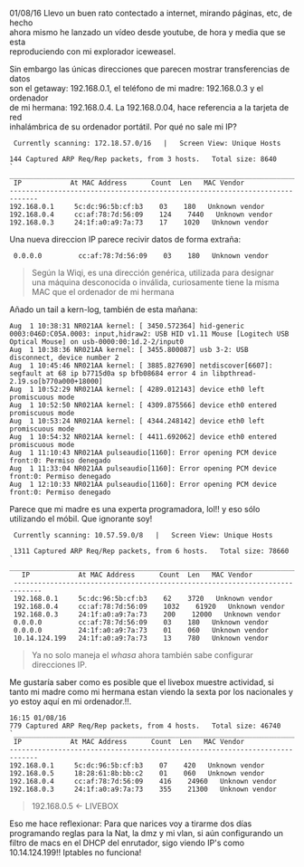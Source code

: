 01/08/16
Llevo un buen rato contectado a internet, mirando páginas, etc, de hecho  
ahora mismo he lanzado un vídeo desde youtube, de hora y media que se esta  
reproduciendo con mi explorador iceweasel.  

Sin embargo las únicas direcciones que parecen mostrar transferencias de datos  
son el getaway: 192.168.0.1, el teléfono de mi madre: 192.168.0.3 y el ordenador   
de mi hermana: 192.168.0.4. La 192.168.0.04, hace referencia a la tarjeta de red  
inhalámbrica de su ordenador portátil. Por qué no sale mi IP?  


  ~~~  
   Currently scanning: 172.18.57.0/16   |   Screen View: Unique Hosts

 144 Captured ARP Req/Rep packets, from 3 hosts.   Total size: 8640
` _____________________________________________________________________________`
   IP            At MAC Address      Count  Len   MAC Vendor
 -----------------------------------------------------------------------------
 192.168.0.1     5c:dc:96:5b:cf:b3    03    180   Unknown vendor
 192.168.0.4     cc:af:78:7d:56:09    124    7440   Unknown vendor
 192.168.0.3     24:1f:a0:a9:7a:73    17    1020   Unknown vendor

  ~~~  
Una nueva direccion IP parece recivir datos de forma extraña:
  ~~~  
   0.0.0.0         cc:af:78:7d:56:09    03    180   Unknown vendor  
  ~~~  
> Según la Wiqi, es una dirección genérica, utilizada para designar  
> una máquina desconocida o inválida, curiosamente tiene la misma  
> MAC que el ordenador de mi hermana  

Añado un tail a kern-log, también de esta mañana:  
  ~~~
Aug  1 10:38:31 NR021AA kernel: [ 3450.572364] hid-generic 0003:046D:C05A.0003: input,hidraw2: USB HID v1.11 Mouse [Logitech USB Optical Mouse] on usb-0000:00:1d.2-2/input0  
Aug  1 10:38:36 NR021AA kernel: [ 3455.800087] usb 3-2: USB disconnect, device number 2  
Aug  1 10:45:46 NR021AA kernel: [ 3885.827690] netdiscover[6607]: segfault at 68 ip b7715d0a sp bfb08684 error 4 in libpthread-2.19.so[b770a000+18000]  
Aug  1 10:52:29 NR021AA kernel: [ 4289.012143] device eth0 left promiscuous mode  
Aug  1 10:52:50 NR021AA kernel: [ 4309.875566] device eth0 entered promiscuous mode  
Aug  1 10:53:24 NR021AA kernel: [ 4344.248142] device eth0 left promiscuous mode  
Aug  1 10:54:32 NR021AA kernel: [ 4411.692062] device eth0 entered promiscuous mode  
Aug  1 11:10:43 NR021AA pulseaudio[1160]: Error opening PCM device front:0: Permiso denegado  
Aug  1 11:33:04 NR021AA pulseaudio[1160]: Error opening PCM device front:0: Permiso denegado  
Aug  1 12:10:33 NR021AA pulseaudio[1160]: Error opening PCM device front:0: Permiso denegado  
  ~~~  
Parece que mi madre es una experta programadora, lol!! y eso sólo utilizando 
el móbil. Que ignorante soy!  

  ~~~  
   Currently scanning: 10.57.59.0/8   |   Screen View: Unique Hosts
  
   1311 Captured ARP Req/Rep packets, from 6 hosts.   Total size: 78660
  ` _____________________________________________________________________________`
     IP            At MAC Address      Count  Len   MAC Vendor
   -----------------------------------------------------------------------------
   192.168.0.1     5c:dc:96:5b:cf:b3    62    3720   Unknown vendor
   192.168.0.4     cc:af:78:7d:56:09    1032    61920   Unknown vendor
   192.168.0.3     24:1f:a0:a9:7a:73    200    12000   Unknown vendor
   0.0.0.0         cc:af:78:7d:56:09    03    180   Unknown vendor
   0.0.0.0         24:1f:a0:a9:7a:73    01    060   Unknown vendor
   10.14.124.199   24:1f:a0:a9:7a:73    13    780   Unknown vendor  
  ~~~  


> Ya no solo maneja el _whasa_ ahora también sabe configurar direcciones IP.

Me gustaría saber como es posible que el livebox muestre actividad, si tanto
mi madre como mi hermana estan viendo la sexta por los nacionales y yo estoy
aquí en mi ordenador.!!.
  ~~~  
 16:15 01/08/16
 779 Captured ARP Req/Rep packets, from 4 hosts.   Total size: 46740
`_____________________________________________________________________________`
   IP            At MAC Address      Count  Len   MAC Vendor
 -----------------------------------------------------------------------------
 192.168.0.1     5c:dc:96:5b:cf:b3    07    420   Unknown vendor
 192.168.0.5     18:28:61:8b:bb:c2    01    060   Unknown vendor
 192.168.0.4     cc:af:78:7d:56:09    416    24960   Unknown vendor
 192.168.0.3     24:1f:a0:a9:7a:73    355    21300   Unknown vendor

  ~~~  


> 192.168.0.5 <- LIVEBOX

Eso me hace reflexionar: Para que narices voy a tirarme dos días programando
reglas para la Nat, la dmz y mi vlan, si aún configurando un filtro de macs
en el DHCP del enrutador, sigo viendo IP's como 10.14.124.199!!
Iptables no funciona!

